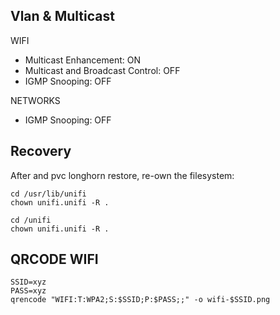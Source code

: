 

## Vlan & Multicast

WIFI
- Multicast Enhancement: ON
- Multicast and Broadcast Control: OFF
- IGMP Snooping: OFF

NETWORKS
- IGMP Snooping: OFF



## Recovery

After and pvc longhorn restore, re-own the filesystem:
```
cd /usr/lib/unifi
chown unifi.unifi -R .

cd /unifi
chown unifi.unifi -R .
```

## QRCODE WIFI

```
SSID=xyz
PASS=xyz
qrencode "WIFI:T:WPA2;S:$SSID;P:$PASS;;" -o wifi-$SSID.png
```
